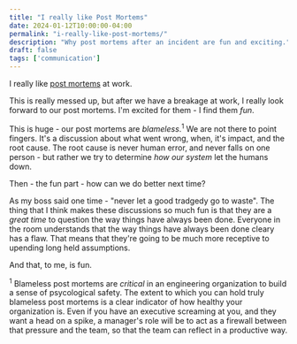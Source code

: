 ```yaml
---
title: "I really like Post Mortems"
date: 2024-01-12T10:00:00-04:00
permalink: "i-really-like-post-mortems/"
description: "Why post mortems after an incident are fun and exciting."
draft: false
tags: ['communication']
---
```


I really like [post mortems](https://sre.google/sre-book/postmortem-culture/) at work.

This is really messed up, but after we have a breakage at work, I really look forward to our post mortems. I'm excited for them - I find them _fun_.

This is huge - our post mortems are _blameless_.<sup>1</sup> We are not there to point fingers. It's a discussion about what went wrong, when, it's impact, and the root cause. The root cause is never human error, and never falls on one person - but rather we try to determine _how our system_ let the humans down.

Then - the fun part - how can we do better next time?

As my boss said one time - "never let a good tradgedy go to waste". The thing that I think makes these discussions so much fun is that they are a _great time_ to question the way things have always been done. Everyone in the room understands that the way things have always been done cleary has a flaw. That means that they're going to be much more receptive to upending long held assumptions.

And that, to me, is fun.

<sup>1</sup> Blameless post mortems are _critical_ in an engineering organization to build a sense of psycological safety. The extent to which you can hold truly blameless post mortems is a clear indicator of how healthy your organization is. Even if you have an executive screaming at you, and they want a head on a spike, a manager's role will be to act as a firewall between that pressure and the team, so that the team can reflect in a productive way.


